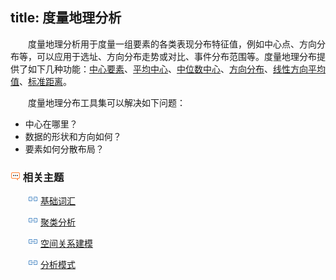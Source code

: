 title: 度量地理分析
---

　　度量地理分析用于度量一组要素的各类表现分布特征值，例如中心点、方向分布等，可以应用于选址、方向分布走势或对比、事件分布范围等。度量地理分布提供了如下几种功能：[中心要素](CentralFeature.html)、[平均中心](MeanCenter.html)、[中位数中心](MeanCenterResult.html)、[方向分布](MeasureDirection.html)、[线性方向平均值](MeasureLinearDirectional.html)、[标准距离](MeasureStandardDistance.html)。

　　度量地理分布工具集可以解决如下问题：

- 中心在哪里？
- 数据的形状和方向如何？
- 要素如何分散布局？

### ![](../img/seealso.png) 相关主题

　　![](../img/smalltitle.png) [基础词汇](BasicVocabulary.html)

　　![](../img/smalltitle.png) [聚类分析](Clusters.html)

　　![](../img/smalltitle.png) [空间关系建模](SpatialRelationshipModeling.html)

　　![](../img/smalltitle.png) [分析模式](AnalyzingPatterns.html)

